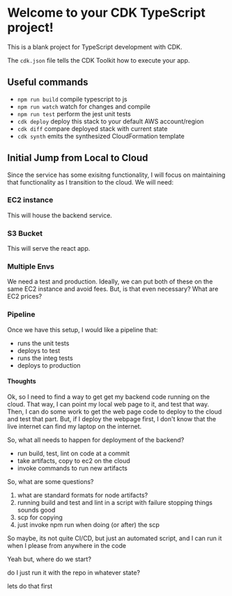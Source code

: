 # Welcome to your CDK TypeScript project!

This is a blank project for TypeScript development with CDK.

The `cdk.json` file tells the CDK Toolkit how to execute your app.

## Useful commands

 * `npm run build`   compile typescript to js
 * `npm run watch`   watch for changes and compile
 * `npm run test`    perform the jest unit tests
 * `cdk deploy`      deploy this stack to your default AWS account/region
 * `cdk diff`        compare deployed stack with current state
 * `cdk synth`       emits the synthesized CloudFormation template

## Initial Jump from Local to Cloud

Since the service has some exisitng functionality, I will focus on
maintaining that functionality as I transition to the cloud. We will need:

### EC2 instance
This will house the backend service.

### S3 Bucket
This will serve the react app.

### Multiple Envs
We need a test and production. Ideally, we can put both of these on the same EC2 instance and avoid fees.
But, is that even necessary? What are EC2 prices?

### Pipeline
Once we have this setup, I would like a pipeline that:
* runs the unit tests
* deploys to test
* runs the integ tests
* deploys to production

#### Thoughts
Ok, so I need to find a way to get get my backend code running on the cloud.
That way, I can point my local web page to it, and test that way. Then, I
can do some work to get the web page code to deploy to the cloud and test that
part. But, if I deploy the webpage first, I don't know that the live internet
can find my laptop on the internet.

So, what all needs to happen for deployment of the backend?

* run build, test, lint on code at a commit
* take artifacts, copy to ec2 on the cloud
* invoke commands to run new artifacts

So, what are some questions?

1. what are standard formats for node artifacts?
2. running build and test and lint in a script with failure stopping things sounds good
3. scp for copying
4. just invoke npm run when doing (or after) the scp

So maybe, its not quite CI/CD, but just an automated script, and I can run it when I please from anywhere in the code

Yeah but, where do we start?

do I just run it with the repo in whatever state?

lets do that first
